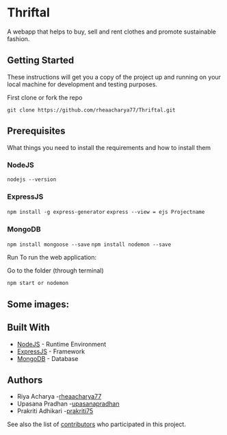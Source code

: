 # Thriftal
A webapp that helps to buy, sell and rent clothes and promote sustainable fashion.

## Getting Started
These instructions will get you a copy of the project up and running on your local machine for development and testing purposes.

First clone or fork the repo

`git clone https://github.com/rheaacharya77/Thriftal.git`

## Prerequisites
What things you need to install the requirements and how to install them

### NodeJS 
`nodejs --version`

### ExpressJS

`npm install -g express-generator`
`express --view = ejs Projectname`

### MongoDB

`npm install mongoose --save`
`npm install nodemon --save`

Run
To run the web application:

Go to the folder (through terminal)

`npm start or nodemon`
## Some images:

## Built With
* [NodeJS](https://nodejs.org/en/download/) - Runtime Environment
* [ExpressJS](https://expressjs.com/en/5x/api.html) - Framework
* [MongoDB](https://docs.mongodb.com/) - Database

## Authors
* Riya Acharya -[rheaacharya77](https://github.com/rheaacharya77) 
* Upasana Pradhan -[upasanapradhan](https://github.com/upasanapradhan)
* Prakriti Adhikari -[prakriti75](https://github.com/prakriti75)

See also the list of [contributors](https://github.com/rheaacharya77/Thriftal/graphs/contributors) who participated in this project.
